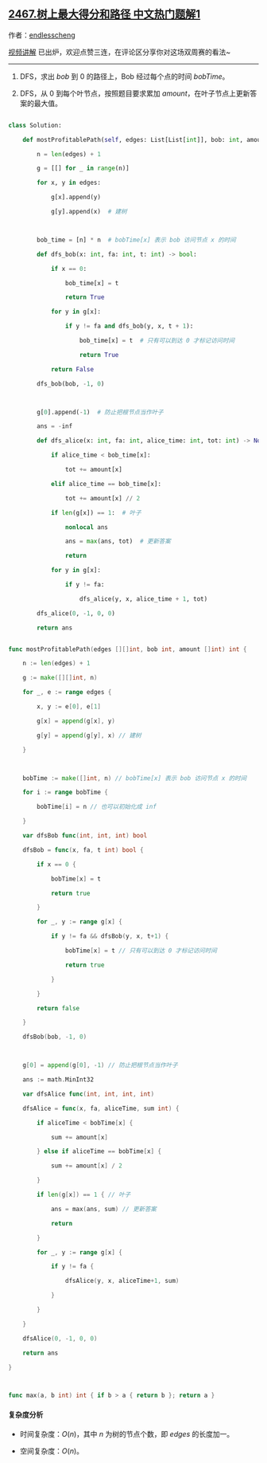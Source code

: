 ## [2467.树上最大得分和路径 中文热门题解1](https://leetcode.cn/problems/most-profitable-path-in-a-tree/solutions/100000/liang-bian-dfs-by-endlesscheng-da7j)

作者：[endlesscheng](https://leetcode.cn/u/endlesscheng)

[视频讲解](https://www.bilibili.com/video/BV1gd4y1b7qj) 已出炉，欢迎点赞三连，在评论区分享你对这场双周赛的看法~

---

1. DFS，求出 $\textit{bob}$ 到 $0$ 的路径上，Bob 经过每个点的时间 $\textit{bobTime}$。
2. DFS，从 $0$ 到每个叶节点，按照题目要求累加 $\textit{amount}$，在叶子节点上更新答案的最大值。

```py [sol1-Python3]
class Solution:
    def mostProfitablePath(self, edges: List[List[int]], bob: int, amount: List[int]) -> int:
        n = len(edges) + 1
        g = [[] for _ in range(n)]
        for x, y in edges:
            g[x].append(y)
            g[y].append(x)  # 建树

        bob_time = [n] * n  # bobTime[x] 表示 bob 访问节点 x 的时间
        def dfs_bob(x: int, fa: int, t: int) -> bool:
            if x == 0:
                bob_time[x] = t
                return True
            for y in g[x]:
                if y != fa and dfs_bob(y, x, t + 1):
                    bob_time[x] = t  # 只有可以到达 0 才标记访问时间
                    return True
            return False
        dfs_bob(bob, -1, 0)

        g[0].append(-1)  # 防止把根节点当作叶子
        ans = -inf
        def dfs_alice(x: int, fa: int, alice_time: int, tot: int) -> None:
            if alice_time < bob_time[x]:
                tot += amount[x]
            elif alice_time == bob_time[x]:
                tot += amount[x] // 2
            if len(g[x]) == 1:  # 叶子
                nonlocal ans
                ans = max(ans, tot)  # 更新答案
                return
            for y in g[x]:
                if y != fa:
                    dfs_alice(y, x, alice_time + 1, tot)
        dfs_alice(0, -1, 0, 0)
        return ans
```

```go [sol1-Go]
func mostProfitablePath(edges [][]int, bob int, amount []int) int {
	n := len(edges) + 1
	g := make([][]int, n)
	for _, e := range edges {
		x, y := e[0], e[1]
		g[x] = append(g[x], y)
		g[y] = append(g[y], x) // 建树
	}

	bobTime := make([]int, n) // bobTime[x] 表示 bob 访问节点 x 的时间
	for i := range bobTime {
		bobTime[i] = n // 也可以初始化成 inf
	}
	var dfsBob func(int, int, int) bool
	dfsBob = func(x, fa, t int) bool {
		if x == 0 {
			bobTime[x] = t
			return true
		}
		for _, y := range g[x] {
			if y != fa && dfsBob(y, x, t+1) {
				bobTime[x] = t // 只有可以到达 0 才标记访问时间
				return true
			}
		}
		return false
	}
	dfsBob(bob, -1, 0)

	g[0] = append(g[0], -1) // 防止把根节点当作叶子
	ans := math.MinInt32
	var dfsAlice func(int, int, int, int)
	dfsAlice = func(x, fa, aliceTime, sum int) {
		if aliceTime < bobTime[x] {
			sum += amount[x]
		} else if aliceTime == bobTime[x] {
			sum += amount[x] / 2
		}
		if len(g[x]) == 1 { // 叶子
			ans = max(ans, sum) // 更新答案
			return
		}
		for _, y := range g[x] {
			if y != fa {
				dfsAlice(y, x, aliceTime+1, sum)
			}
		}
	}
	dfsAlice(0, -1, 0, 0)
	return ans
}

func max(a, b int) int { if b > a { return b }; return a }
```

#### 复杂度分析

- 时间复杂度：$O(n)$，其中 $n$ 为树的节点个数，即 $\textit{edges}$ 的长度加一。
- 空间复杂度：$O(n)$。
